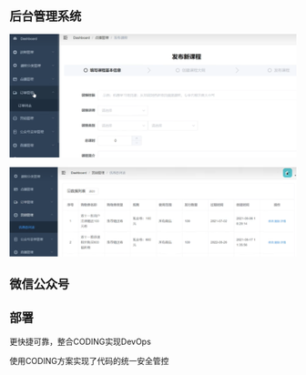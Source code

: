 



## 后台管理系统

![1662355363328](assets/1662355363328.png)

![1662355412642](assets/1662355412642.png)



## 微信公众号



## 部署

更快捷可靠，整合CODING实现DevOps

使用CODING方案实现了代码的统一安全管控

